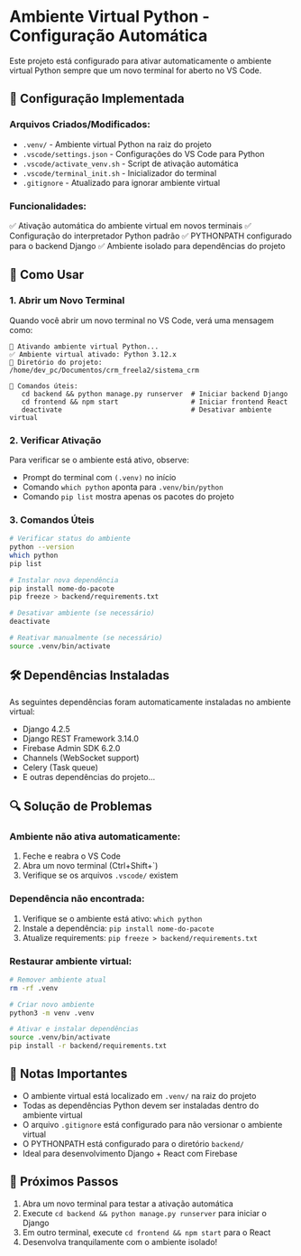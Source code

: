 # Ambiente Virtual Python - Configuração Automática

Este projeto está configurado para ativar automaticamente o ambiente virtual Python sempre que um novo terminal for aberto no VS Code.

## 🔧 Configuração Implementada

### Arquivos Criados/Modificados:
- `.venv/` - Ambiente virtual Python na raiz do projeto
- `.vscode/settings.json` - Configurações do VS Code para Python
- `.vscode/activate_venv.sh` - Script de ativação automática
- `.vscode/terminal_init.sh` - Inicializador do terminal
- `.gitignore` - Atualizado para ignorar ambiente virtual

### Funcionalidades:
✅ Ativação automática do ambiente virtual em novos terminais
✅ Configuração do interpretador Python padrão
✅ PYTHONPATH configurado para o backend Django
✅ Ambiente isolado para dependências do projeto

## 🚀 Como Usar

### 1. Abrir um Novo Terminal
Quando você abrir um novo terminal no VS Code, verá uma mensagem como:
```
🐍 Ativando ambiente virtual Python...
✅ Ambiente virtual ativado: Python 3.12.x
📁 Diretório do projeto: /home/dev_pc/Documentos/crm_freela2/sistema_crm

🚀 Comandos úteis:
   cd backend && python manage.py runserver  # Iniciar backend Django
   cd frontend && npm start                  # Iniciar frontend React
   deactivate                                # Desativar ambiente virtual
```

### 2. Verificar Ativação
Para verificar se o ambiente está ativo, observe:
- Prompt do terminal com `(.venv)` no início
- Comando `which python` aponta para `.venv/bin/python`
- Comando `pip list` mostra apenas os pacotes do projeto

### 3. Comandos Úteis
```bash
# Verificar status do ambiente
python --version
which python
pip list

# Instalar nova dependência
pip install nome-do-pacote
pip freeze > backend/requirements.txt

# Desativar ambiente (se necessário)
deactivate

# Reativar manualmente (se necessário)
source .venv/bin/activate
```

## 🛠️ Dependências Instaladas

As seguintes dependências foram automaticamente instaladas no ambiente virtual:
- Django 4.2.5
- Django REST Framework 3.14.0
- Firebase Admin SDK 6.2.0
- Channels (WebSocket support)
- Celery (Task queue)
- E outras dependências do projeto...

## 🔍 Solução de Problemas

### Ambiente não ativa automaticamente:
1. Feche e reabra o VS Code
2. Abra um novo terminal (Ctrl+Shift+`)
3. Verifique se os arquivos `.vscode/` existem

### Dependência não encontrada:
1. Verifique se o ambiente está ativo: `which python`
2. Instale a dependência: `pip install nome-do-pacote`
3. Atualize requirements: `pip freeze > backend/requirements.txt`

### Restaurar ambiente virtual:
```bash
# Remover ambiente atual
rm -rf .venv

# Criar novo ambiente
python3 -m venv .venv

# Ativar e instalar dependências
source .venv/bin/activate
pip install -r backend/requirements.txt
```

## 📝 Notas Importantes

- O ambiente virtual está localizado em `.venv/` na raiz do projeto
- Todas as dependências Python devem ser instaladas dentro do ambiente virtual
- O arquivo `.gitignore` está configurado para não versionar o ambiente virtual
- O PYTHONPATH está configurado para o diretório `backend/`
- Ideal para desenvolvimento Django + React com Firebase

## 🎯 Próximos Passos

1. Abra um novo terminal para testar a ativação automática
2. Execute `cd backend && python manage.py runserver` para iniciar o Django
3. Em outro terminal, execute `cd frontend && npm start` para o React
4. Desenvolva tranquilamente com o ambiente isolado!
